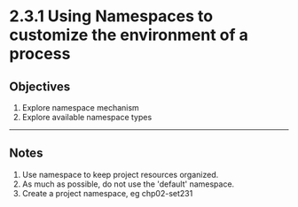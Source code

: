 # 2.3.1 Using Namespaces to customize the environment of a process

## Objectives
1. Explore namespace mechanism
2. Explore available namespace types

---

## Notes

1. Use namespace to keep project resources organized.
2. As much as possible, do not use the 'default' namespace.
3. Create a project namespace, eg chp02-set231